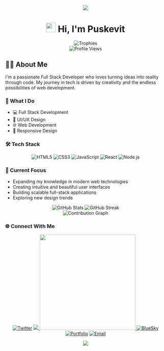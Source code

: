 <div align="center">
  <img src="https://readme-typing-svg.herokuapp.com/?lines=Welcome+to+my+Profile!;I'm+Puskevit!;Full+Stack+Developer;Full+Stack+Devoloper&center=true&width=380&height=50&color=FF0000">
</div>

<h1 align="center">
  <img src="https://media.giphy.com/media/hvRJCLFzcasrR4ia7z/giphy.gif" width="30px"/> 
  Hi, I'm Puskevit
</h1>

<div align="center">
  <img src="https://github-profile-trophy.vercel.app/?username=rbxpusk&theme=darkhub&no-frame=true&row=1&column=6" alt="Trophies" />
</div>

<div align="center">
  <img src="https://komarev.com/ghpvc/?username=puskevit&style=flat-square&color=ff0000" alt="Profile Views"/>
</div>

## 👨‍💻 About Me

I'm a passionate Full Stack Developer who loves turning ideas into reality through code. My journey in tech is driven by creativity and the endless possibilities of web development.

### 🚀 What I Do

- 💻 Full Stack Development
- 🎨 UI/UX Design
- 🌐 Web Development
- 📱 Responsive Design

### 🛠️ Tech Stack

<div align="center">
  
  ![HTML5](https://img.shields.io/badge/-HTML5-E34F26?style=flat-square&logo=html5&logoColor=white)
  ![CSS3](https://img.shields.io/badge/-CSS3-1572B6?style=flat-square&logo=css3)
  ![JavaScript](https://img.shields.io/badge/-JavaScript-F7DF1E?style=flat-square&logo=javascript&logoColor=black)
  ![React](https://img.shields.io/badge/-React-61DAFB?style=flat-square&logo=react&logoColor=black)
  ![Node.js](https://img.shields.io/badge/-Node.js-339933?style=flat-square&logo=node.js&logoColor=white)
  
</div>

### 🎯 Current Focus

- Expanding my knowledge in modern web technologies
- Creating intuitive and beautiful user interfaces
- Building scalable full-stack applications
- Exploring new design trends

<div align="center">
  <img src="https://github-readme-stats.vercel.app/api?username=rbxpusk&show_icons=true&theme=red&bg_color=0D1117&hide_border=true" alt="GitHub Stats">
  <img src="https://github-readme-streak-stats.herokuapp.com/?user=rbxpusk&theme=dark&ring=ff0000&fire=ff0000&currStreakLabel=ff0000" alt="GitHub Streak">
</div>

<div align="center">
  <img src="https://github-readme-activity-graph.vercel.app/graph?username=rbxpusk&theme=redical&hide_border=true" alt="Contribution Graph">
</div>

### 🌐 Connect With Me

<div align="center">
  
[![Twitter](https://img.shields.io/badge/Twitter-@puskvit-ff0000?style=for-the-badge&logo=twitter)](https://twitter.com/puskvit)
<a href="#" target="_blank">
  <img src="https://img.shields.io/badge/Discord-puskevi-ff0000?style=for-the-badge&logo=discord&logoColor=white&labelColor=black">
  <img src="https://discord.c99.nl/widget/theme-4/puskevi.png" width="300"/>
</a>
[![BlueSky](https://img.shields.io/badge/BlueSky-diceblox-ff0000?style=for-the-badge&logo=bluesky)](https://bsky.app)
[![Portfolio](https://img.shields.io/badge/Portfolio-puskevit.fun-ff0000?style=for-the-badge&logo=google-chrome)](https://puskevit.fun)
[![Email](https://img.shields.io/badge/Email-rbxpusk@gmail.com-ff0000?style=for-the-badge&logo=gmail)](mailto:rbxpusk@gmail.com)

</div>

<div align="center">
  <img src="https://capsule-render.vercel.app/api?type=waving&color=ff0000&height=100&section=footer&animation=twinkling">
</div>
